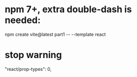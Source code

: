 # npm 7+, extra double-dash is needed:

npm create vite@latest part1 -- --template react

# stop warning

"react/prop-types": 0,
